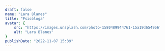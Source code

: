 ```yaml
---
draft: false
name: "Lara Blanes"
title: "Psicóloga"
avatar: {
    src: "https://images.unsplash.com/photo-1580489944761-15a19d654956?&fit=crop&w=280",
    alt: "Lara Blanes"
}
publishDate: "2022-11-07 15:39"
---
```

